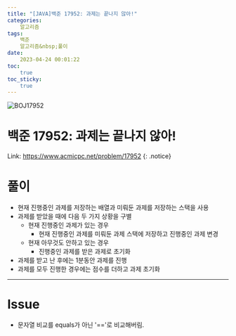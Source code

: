 ```yaml
---
title: "[JAVA]백준 17952: 과제는 끝나지 않아!"
categories:
    알고리즘
tags:
    백준
    알고리즘&nbsp;풀이
date:
    2023-04-24 00:01:22
toc:
    true
toc_sticky:
    true
---
```

![BOJ17952](https://user-images.githubusercontent.com/77597885/233847758-f110ebb6-329d-4486-a8e2-cbf0b26647f6.png)




# 백준 17952: 과제는 끝나지 않아!
Link: <https://www.acmicpc.net/problem/17952>
{: .notice}



# 풀이
* 현재 진행중인 과제를 저장하는 배열과 미뤄둔 과제를 저장하는 스택을 사용
* 과제를 받았을 때에 다음 두 가지 상황을 구별 
  * 현재 진행중인 과제가 있는 경우
    * 현재 진행중인 과제를 미뤄둔 과제 스택에 저장하고 진행중인 과제 변경
  * 현재 아무것도 안하고 있는 경우
    * 진행중인 과제를 받은 과제로 초기화
* 과제를 받고 난 후에는 1분동안 과제를 진행
* 과제를 모두 진행한 경우에는 점수를 더하고 과제 초기화  

<script src="https://gist.github.com/cuzzzu1318/7da756b8ec2ce781de002b7554310e49.js"></script>
***

# Issue

* 문자열 비교를 equals가 아닌 '=='로 비교해버림. 